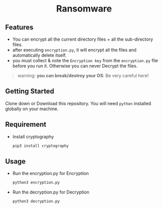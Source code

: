 <h1 align="center">Ransomware</h1>

## Features

- You can encrypt all the current directory files + all the sub-directory files.
- after executing `encryption.py`, it will encrypt all the files and automatically delete itself.
- you must collect & note the `Encryption key` from the `encryption.py` file before you run it. Otherwise you can never Decrypt the files.
 > warning: **you can break/destroy your OS**: Be very careful here!

## Getting Started

Clone down or Download this repository. You will need `python` installed globally on your machine.

## Requirement
* Install cryptography
  ```sh
  pip3 install cryptography
  ```

## Usage

* Run the encryption.py for Encryption
  ```sh
  python3 encryption.py
  ```
* Run the decryption.py for Decryption
  ```sh
  python3 decryption.py
  ```